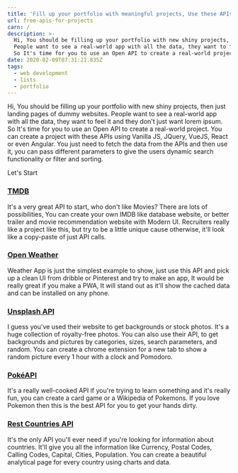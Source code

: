 ```yaml
---
title: 'Fill up your portfolio with meaningful projects, Use these APIs '
url: free-apis-for-projects
carn: /
description: >-
  Hi, You should be filling up your portfolio with new shiny projects, then just landing pages of dummy websites.
  People want to see a real-world app with all the data, they want to feel it and they don't just want lorem ipsum.
  So It's time for you to use an Open API to create a real-world project. You can create a project with these APIs using Vanilla JS, JQuery, VueJS, React or even Angular.
date: 2020-02-09T07:31:21.835Z
tags:
  - web development
  - lists
  - portfolio
---
```

Hi, You should be filling up your portfolio with new shiny projects, then just landing pages of dummy websites.
People want to see a real-world app with all the data, they want to feel it and they don't just want lorem ipsum.
So It's time for you to use an Open API to create a real-world project. You can create a project with these APIs using Vanilla JS, JQuery, VueJS, React or even Angular.
You just need to fetch the data from the APIs and then use it, you can pass different parameters to give the users dynamic search functionality or filter and sorting.

Let's Start

### [TMDB](https://www.themoviedb.org/)

It's a very great API to start, who don't like Movies? There are lots of possibilities, You can create your own IMDB like database website, or better trailer and movie recommendation website with Modern UI. Recruiters really like a project like this, but try to be a little unique cause otherwise, it'll look like a copy-paste of just API calls.

### [Open Weather](https://openweathermap.org/api)

[](https://openweathermap.org/api)Weather App is just the simplest example to show, just use this API and pick up a clean UI from dribble or Pinterest and try to make an app, It would be really great if you make a PWA, It will stand out as it'll show the cached data and can be installed on any phone.

### [Unsplash API](https://unsplash.com/developers)

[](https://unsplash.com/developers)I guess you've used their website to get backgrounds or stock photos. It's a huge collection of royalty-free photos. You can also use their API, to get backgrounds and pictures by categories, sizes, search parameters, and random. You can create a chrome extension for a new tab to show a random picture every 1 hour with a clock and Pomodoro.

### [PokéAPI](https://pokeapi.co/)

It's a really well-cooked API if you're trying to learn something and it's really fun, you can create a card game or a Wikipedia of Pokemons. If you love Pokemon then this is the best API for you to get your hands dirty.

### [Rest Countries API](https://restcountries.eu/)

[](https://restcountries.eu/)It's the only API you'll ever need if you're looking for information about countries. It'll give you all the information like Currency, Postal Codes, Calling Codes, Capital, Cities, Population.  You can create a beautiful analytical page for every country using charts and data.

